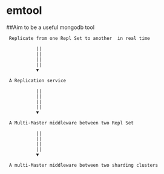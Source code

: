 # emtool

##Aim to be a useful mongodb tool 


```
 Replicate from one Repl Set to another  in real time
```
               ||
               ||
               ||
               ||
               ▼

```
 A Replication service 
```
               ||
               ||
               ||
               ||
               ▼
```
 A Multi-Master middleware between two Repl Set
```
               ||
               ||
               ||
               ||
               ▼
```
 A multi-Master middleware between two sharding clusters
```
